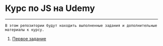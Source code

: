 # Курс по JS на Udemy
***
```
В этом репозитории будут находить выполненные задания и дополнительные материалы к курсу.
```

1. [Первое задание](https://github.com/OneDayOf/udemyjs/tree/master/hw_1)